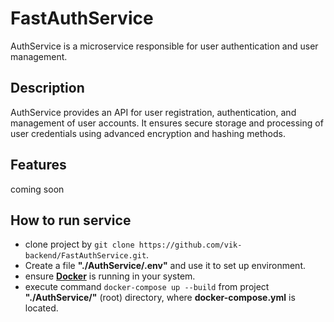 # FastAuthService
AuthService is a microservice responsible for user authentication and user management.
  
## Description
AuthService provides an API for user registration, authentication, and management of user accounts. It ensures secure storage and processing of user credentials using advanced encryption and hashing methods.  
  
## Features  
coming soon
  
## How to run service  
 - clone project by `git clone https://github.com/vik-backend/FastAuthService.git`.  
 - Create a file **"./AuthService/.env"** and use it to set up environment.  
 - ensure [**Docker**](https://www.docker.com/) is running in your system.    
 - execute command `docker-compose up --build` from project **"./AuthService/"** (root) directory, where **docker-compose.yml** is located.  
  